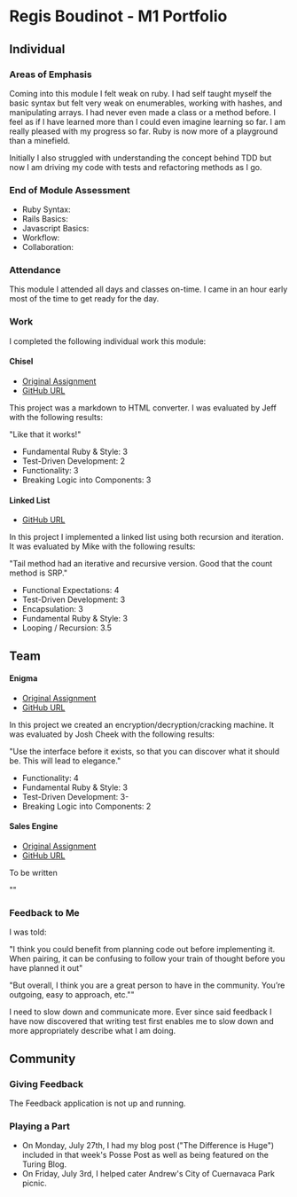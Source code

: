 # Regis Boudinot - M1 Portfolio

## Individual

### Areas of Emphasis

Coming into this module I felt weak on ruby. I had self taught myself the basic
syntax but felt very weak on enumerables, working with hashes, and manipulating
arrays. I had never even made a class or a method before. I feel as if I have
learned more than I could even imagine learning so far. I am really pleased
with my progress so far. Ruby is now more of a playground than a minefield.

Initially I also struggled with understanding the concept behind TDD
but now I am driving my code with tests and refactoring methods as I go.

### End of Module Assessment

* Ruby Syntax:
* Rails Basics:
* Javascript Basics:
* Workflow:
* Collaboration:

### Attendance

This module I attended all days and classes on-time. I came in an hour early
most of the time to get ready for the day.

### Work

I completed the following individual work this module:

#### Chisel

* [Original Assignment](https://github.com/turingschool/curriculum/blob/master/source/projects/chisel.markdown)
* [GitHub URL](https://github.com/selfup/chisel)

This project was a markdown to HTML converter. I was evaluated by Jeff with
the following results:

"Like that it works!"

* Fundamental Ruby & Style: 3
* Test-Driven Development: 2
* Functionality: 3
* Breaking Logic into Components: 3

#### Linked List

* [GitHub URL](https://github.com/selfup/linked_list)

In this project I implemented a linked list using both recursion and iteration.
It was evaluated by Mike with the following results:

"Tail method had an iterative and recursive version.
Good that the count method is SRP."

* Functional Expectations: 4
* Test-Driven Development: 3
* Encapsulation: 3
* Fundamental Ruby & Style: 3
* Looping / Recursion: 3.5

## Team

#### Enigma

* [Original Assignment](https://github.com/turingschool/curriculum/blob/master/source/projects/enigma.markdown)
* [GitHub URL](https://github.com/selfup/enigma)

In this project we created an encryption/decryption/cracking machine.
It was evaluated by Josh Cheek with the following results:

"Use the interface before it exists, so that you can discover what it should be.
This will lead to elegance."

* Functionality: 4
* Fundamental Ruby & Style: 3
* Test-Driven Development: 3-
* Breaking Logic into Components: 2

#### Sales Engine

* [Original Assignment](https://github.com/turingschool/curriculum/blob/master/source/projects/sales_engine.markdown)
* [GitHub URL](https://github.com/selfup/sales_engine)

To be written

""

### Feedback to Me

I was told:

"I think you could benefit from planning code out before implementing it. When pairing, it can be confusing to follow your train of thought before you have planned it out"

"But overall, I think you are a great person to have in the community. You’re outgoing, easy to approach, etc.""

I need to slow down and communicate more. Ever since said
feedback I have now discovered that writing test first enables me to slow down
and more appropriately describe what I am doing.

## Community

### Giving Feedback

The Feedback application is not up and running.

### Playing a Part

* On Monday, July 27th, I had my blog post ("The Difference is Huge") included
in that week's Posse Post as well as being featured on the Turing Blog.
* On Friday, July 3rd, I helped cater Andrew's City of Cuernavaca Park picnic.
